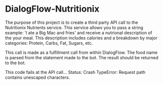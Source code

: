 # DialogFlow-Nutritionix
The purpose of this project is to create a third party API call to the Nutritionix Nutrients service. This service allows
you to pass a string example: 'I ate a Big Mac and fries' and receive a nutrional description of the your meal. This
description includes calories and a breakdown by major categories: Protein, Carbs, Fat, Sugars, etc.

This call is made as a fulfillment call from within DialogFlow. The food name is parsed from the statement made to the
bot. The result should be returned to the bot.

This code fails at the API call... Status: Crash TypeError: Request path contains unescaped characters.
